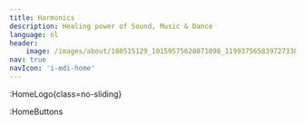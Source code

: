 ```yaml
---
title: Harmonics
description: Healing power of Sound, Music & Dance
language: nl
header:
    image: /images/about/180515129_10159575628071098_1199375658397273382_n.jpg
nav: true
navIcon: 'i-mdi-home'
---
```


:HomeLogo{class=no-sliding}

:HomeButtons
